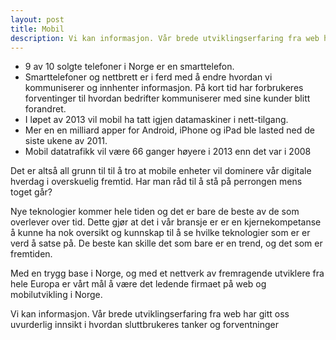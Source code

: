 ```yaml
---
layout: post
title: Mobil
description: Vi kan informasjon. Vår brede utviklingserfaring fra web har gitt oss uvurderlig innsikt i hvordan sluttbrukeres tanker og forventninger
---
```


- 9 av 10 solgte telefoner i Norge er en smarttelefon. 
- Smarttelefoner og nettbrett er i ferd med å endre hvordan vi kommuniserer og innhenter informasjon. På kort tid har forbrukeres forventinger til hvordan bedrifter kommuniserer med sine kunder blitt forandret. 
- I løpet av 2013 vil mobil ha tatt igjen datamaskiner i nett-tilgang.
- Mer en en milliard apper for Android, iPhone og iPad ble lasted ned de siste ukene av 2011.
- Mobil datatrafikk vil være 66 ganger høyere i 2013 enn det var i 2008

Det er altså all grunn til til å tro at mobile enheter vil dominere vår digitale hverdag i overskuelig fremtid. Har man råd til å stå på perrongen mens toget går?

Nye teknologier kommer hele tiden og det er bare de beste av de som overlever over tid. Dette gjør at det i vår bransje er er en kjernekompetanse å kunne ha nok oversikt og kunnskap til å se hvilke teknologier som er er verd å satse på. De beste kan skille det som bare er en trend, og det som er fremtiden.

Med en trygg base i Norge, og med et nettverk av fremragende utviklere fra hele Europa er vårt mål å være det ledende firmaet på web og mobilutvikling i Norge.

Vi kan informasjon. Vår brede utviklingserfaring fra web har gitt oss uvurderlig innsikt i hvordan sluttbrukeres tanker og forventninger
